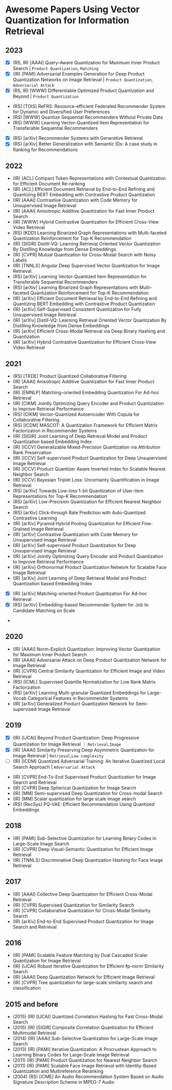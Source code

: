 # Awesome Papers Using Vector Quantization for Information Retrieval

## 2023

- [x] (RS, IR) [AAAI] Query-Aware Quantization for Maximum Inner Product Search | `Product Quantization`, `Matching`
- [x] (IR) [PAMI] Adversarial Examples Generation for Deep Product Quantization Networks on Image Retrieval | `Product Quantization`, `Adversarial Attack` 
- [x] (RS, IR) [WWW] Differentiable Optimized Product Quantization and Beyond | `Product Quantization`
- (RS) [TOIS] ReFRS: Resource-efficient Federated Recommender System for Dynamic and Diversified User Preferences
- (RS) [WWW] Quantize Sequential Recommenders Without Private Data
- (RS) [WWW] Learning Vector-Quantized Item Representation for Transferable Sequential Recommenders
- [x] (RS) [arXiv] Recommender Systems with Generative Retrieval
- [x] (RS) [arXiv] Better Generalization with Semantic IDs: A case study in Ranking for Recommendations

## 2022

- (IR) [ACL] Compact Token Representations with Contextual Quantization for Efficient Document Re-ranking
- (IR) [ACL] Efficient Document Retrieval by End-to-End Refining and Quantizing BERT Embedding with Contrastive Product Quantization
- (IR) [AAAI] Contrastive Quantization with Code Memory for Unsupervised Image Retrieval
- (IR) [AAAI] Anisotropic Additive Quantization for Fast Inner Product Search
- (IR) [WWW] Hybrid Contrastive Quantization for Efficient Cross-View Video Retrieval
- (RS) [KDD] Learning Binarized Graph Representations with Multi-faceted Quantization Reinforcement for Top-K Recommendation
- (IR) [SIGIR] Distill-VQ: Learning Retrieval Oriented Vector Quantization By Distilling Knowledge from Dense Embeddings.
- (IR) [CVPR] Mutual Quantization for Cross-Modal Search with Noisy Labels
- (IR) [TNNLS] Angular Deep Supervised Vector Quantization for Image Retrieval.
- (RS) [arXiv] Learning Vector-Quantized Item Representation for Transferable Sequential Recommenders
- (RS) [arXiv] Learning Binarized Graph Representations with Multi-faceted Quantization Reinforcement for Top-K Recommendation
- (IR) [arXiv] Efficient Document Retrieval by End-to-End Refining and Quantizing BERT Embedding with Contrastive Product Quantization
- (IR) [arXiv] Self-Supervised Consistent Quantization for Fully Unsupervised Image Retrieval
- (IR) [arXiv] Distill-VQ: Learning Retrieval Oriented Vector Quantization By Distilling Knowledge from Dense Embeddings
- (IR) [arXiv] Efficient Cross-Modal Retrieval via Deep Binary Hashing and Quantization
- (IR) [arXiv] Hybrid Contrastive Quantization for Efficient Cross-View Video Retrieval

## 2021

- (RS) [TKDE] Product Quantized Collaborative Filtering
- (IR) [AAAI] Anisotropic Additive Quantization for Fast Inner Product Search
- (IR) [EMNLP] Matching-oriented Embedding Quantization For Ad-hoc Retrieval
- (IR) [CIKM] Jointly Optimizing Query Encoder and Product Quantization to Improve Retrieval Performance
- (RS) [CIKM] Vector-Quantized Autoencoder With Copula for Collaborative Filtering.
- (RS) [ICDM] MASCOT: A Quantization Framework for Efficient Matrix Factorization in Recommender Systems
- (IR) [SIGIR] Joint Learning of Deep Retrieval Model and Product Quantization based Embedding Index
- (IR) [ICCV] Generalizable Mixed-Precision Quantization via Attribution Rank Preservation
- (IR) [ICCV] Self-supervised Product Quantization for Deep Unsupervised Image Retrieval
- (IR) [ICCV] Product Quantizer Aware Inverted Index for Scalable Nearest Neighbor Search
- (IR) [ICCV] Bayesian Triplet Loss: Uncertainty Quantification in Image Retrieval
- (RS) [arXiv] Towards Low-loss 1-bit Quantization of User-item Representations for Top-K Recommendation
- (RS) [arXiv] Low-Precision Quantization for Efficient Nearest Neighbor Search
- (RS) [arXiv] Click-through Rate Prediction with Auto-Quantized Contrastive Learning
- (IR) [arXiv] Pyramid Hybrid Pooling Quantization for Efficient Fine-Grained Image Retrieval
- (IR) [arXiv] Contrastive Quantization with Code Memory for Unsupervised Image Retrieval
- (IR) [arXiv] Self-supervised Product Quantization for Deep Unsupervised Image Retrieval
- (IR) [arXiv] Jointly Optimizing Query Encoder and Product Quantization to Improve Retrieval Performance
- (IR) [arXiv] Orthonormal Product Quantization Network for Scalable Face Image Retrieval
- (IR) [arXiv] Joint Learning of Deep Retrieval Model and Product Quantization based Embedding Index
- [x] (IR) [arXiv] Matching-oriented Product Quantization For Ad-hoc Retrieval
- [x] (RS) [arXiv] Embedding-based Recommender System for Job to Candidate Matching on Scale
- 
## 2020

- (IR) [AAAI] Norm-Explicit Quantization: Improving Vector Quantization for Maximum Inner Product Search
- (IR) [AAAI] Adversarial Attack on Deep Product Quantization Network for Image Retrieval
- (IR) [CVPR] Central Similarity Quantization for Efficient Image and Video Retrieval
- (RS) [ICML] Supervised Quantile Normalization for Low Rank Matrix Factorization
- (RS) [arXiv] Learning Multi-granular Quantized Embeddings for Large-Vocab Categorical Features in Recommender Systems
- (IR) [arXiv] Generalized Product Quantization Network for Semi-supervised Image Retrieval

## 2019

- [x] (IR) [IJCAI] Beyond Product Quantization: Deep Progressive Quantization for Image Retrieval ｜ `Retrieval`,`Image`
- [x] (IR) [AAAI] Similarity Preserving Deep Asymmetric Quantization for Image Retrieval | `Retrieval`,`Low complexity`
- [ ] (IR) [ICDM] Quantized Adversarial Training: An Iterative Quantized Local Search Approach | `Adversarial Attack` <!---not model quantization-->
- (IR) [CVPR] End-To-End Supervised Product Quantization for Image Search and Retrieval
- (IR) [CVPR] Deep Spherical Quantization for Image Search
- (IR) [MM] Semi-supervised Deep Quantization for Cross-modal Search
- (IR) [MM] Scalar quantization for large scale image search
- (RS) [RecSys] PQ-VAE: Efficient Recommendation Using Quantized Embeddings

## 2018

- (IR) [PAMI] Sub-Selective Quantization for Learning Binary Codes in Large-Scale Image Search
- (IR) [CVPR] Deep Visual-Semantic Quantization for Efficient Image Retrieval
- (IR) [TNNLS] Discriminative Deep Quantization Hashing for Face Image Retrieval

## 2017

- (IR) [AAAI] Collective Deep Quantization for Efficient Cross-Modal Retrieval
- (IR) [CVPR] Supervised Quantization for Similarity Search
- (IR) [CVPR] Collaborative Quantization for Cross-Modal Similarity Search
- (IR) [arXiv] End-to-End Supervised Product Quantization for Image Search and Retrieval

## 2016

- (IR) [PAMI] Scalable Feature Matching by Dual Cascaded Scalar Quantization for Image Retrieval
- (IR) [IJCAI] Robust Iterative Quantization for Efficient ℓp-norm Similarity Search
- (IR) [AAAI] Deep Quantization Network for Efficient Image Retrieval
- (IR) [CVPR] Tree quantization for large-scale similarity search and classification

## 2015 and before

- (2015) (IR) [IJCAI] Quantized Correlation Hashing for Fast Cross-Modal Search
- (2015) (IR) [SIGIR] Composite Correlation Quantization for Efficient Multimodal Retrieval
- (2014) (IR) [AAAI] Sub-Selective Quantization for Large-Scale Image Search
- (2013) (IR) [PAMI] Iterative Quantization: A Procrustean Approach to Learning Binary Codes for Large-Scale Image Retrieval
- (2011) (IR) [PAMI] Product Quantization for Nearest Neighbor Search
- (2011) (IR) [PAMI] Scalable Face Image Retrieval with Identity-Based Quantization and Multireference Reranking
- (2004) (RS) [ICME] An Audio Recommendation System Based on Audio Signature Description Scheme in MPEG-7 Audio
